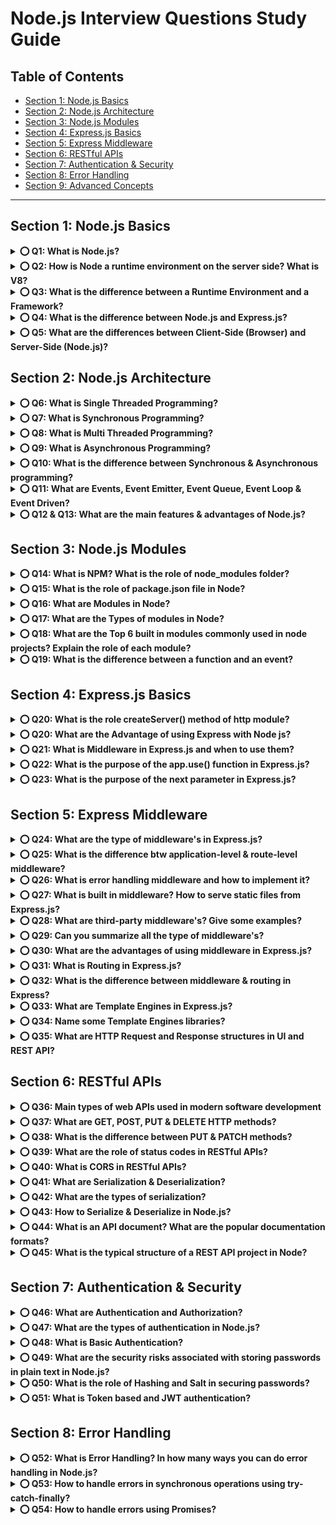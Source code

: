 # Node.js Interview Questions Study Guide

## Table of Contents

- [Section 1: Node.js Basics](#section-1-nodejs-basics)
- [Section 2: Node.js Architecture](#section-2-nodejs-architecture)
- [Section 3: Node.js Modules](#section-3-nodejs-modules)
- [Section 4: Express.js Basics](#section-4-expressjs-basics)
- [Section 5: Express Middleware](#section-5-express-middleware)
- [Section 6: RESTful APIs](#section-6-restful-apis)
- [Section 7: Authentication & Security](#section-7-authentication--security)
- [Section 8: Error Handling](#section-8-error-handling)
- [Section 9: Advanced Concepts](#section-9-advanced-concepts)

---

## Section 1: Node.js Basics

<details>
<summary><b>⭕ Q1: What is Node.js?</b></summary>

* Node.js is a JavaScript runtime environment that allows developers to run JavaScript on the server-side.
* Node.js is built on Chrome's V8 JavaScript engine and provides an event-driven, non-blocking I/O model that makes it lightweight and efficient. 
* Node.js is often used for building scalable and high-performance server-side applications, such as web servers, APIs, and real-time applications.

(It was created by Ryan Dahl in 2009 and has since become a popular choice for building web applications and APIs.)

❎ **not** a language  
❎ **not** a framework  
✅ a runtime environment

![Node.js Structure](</assest/WhatsApp%20Image%202025-05-05%20at%2015.07.58_4cf886ac.jpg>)
</details>

<details>
<summary><b>⭕ Q2: How is Node a runtime environment on the server side? What is V8?</b></summary>

* Browser Execute Javascript on the Client-side, Node.js Execute Javascript on the Server-side.
* V8 is a Javascript engine for the Javascript language 

JavaScript Engines:
- **V8**:
The most widely used engine for Node.js. It's also the engine behind Google Chrome.

- **JavaScriptCore**:
Used by Apple's Safari and can be utilized in environments like Bun, a JavaScript runtime similar to Node.js.

- **SpiderMonkey**:
Mozilla's JavaScript engine, used in Firefox and potentially in server-side environments like CouchDB.

- **Chakra**:
Microsoft's JavaScript engine, with a C API that allows embedding in other applications, including potential use as an alternative engine in Node.js.
</details>

<details>
<summary><b>⭕ Q3: What is the difference between a Runtime Environment and a Framework?</b></summary>

* **Runtime Environment**: Primarily focuses on providing the necessary infrastructure for code execution, including services like memory management and I/O operations.

* **Framework**: Primarily focuses on simplifying the development process by offering a structured set of tools, libraries, and best practices.
</details>

<details>
<summary><b>⭕ Q4: What is the difference between Node.js and Express.js?</b></summary>

* **Node.js** is a runtime environment that allows the execution of JavaScript code server-side.

* **Express.js** is a framework built on top of Node.js.
    * It is designed to simplify the process of building web applications and APIs by providing a set of features like simple routing system, middleware support etc.
</details>

<details>
<summary><b>⭕ Q5: What are the differences between Client-Side (Browser) and Server-Side (Node.js)?</b></summary>

![Client vs Server Side 1](/assest/image1.png)

![Client vs Server Side 2](/assest/image.png)
</details>

## Section 2: Node.js Architecture

<details>
<summary><b>⭕ Q6: What is Single Threaded Programming?</b></summary>

* A single-threaded programming language executes code sequentially in a single thread, meaning it processes one instruction at a time. This means that if one task is taking longer, the entire program must wait, and multiple tasks cannot be processed simultaneously. 

![Single Thread](/assest/image2.png)
</details>

<details>
<summary><b>⭕ Q7: What is Synchronous Programming?</b></summary>

* In a synchronous program, each task is performed one after the other, and the program waits for each operation to complete before moving on to the next one.
* Synchronous programming focuses on the order of execution in a sequential manner, while single-threaded programming focuses on the single thread.
</details>

<details>
<summary><b>⭕ Q8: What is Multi Threaded Programming?</b></summary>

* Multithreaded programming involves dividing a program's execution into multiple independent threads, allowing them to run concurrently, potentially improving performance and responsiveness. Each thread can execute its instructions independently while sharing the same memory space and resources of the parent process. 

![Multi Thread](/assest/image3.png)
</details>

<details>
<summary><b>⭕ Q9: What is Asynchronous Programming?</b></summary>

* In Node.js, asynchronous flow can be achieved by its single-threaded, non-blocking, and event-driven architecture.

* In Node.js, if there are 4 tasks(Task1, Task2, Task3, Task4) to be completed for an event. Then below steps will be executed:
1. First, Thread T1 will be created.
2. Thread T1 initiates Task1, but it won't wait for Task1 to complete. Instead, T1 proceeds to initiate Task2, then Task3 and Task4(This asynchronous execution allows T1 to efficiently handle multiple tasks concurrently).
3. Whenever Task1 completes, an event is emitted.
4. Thread T1, being event-driven, promptly responds to this event, interrupting its current task and delivering the result of Task1.
</details>

<details>
<summary><b>⭕ Q10: What is the difference between Synchronous & Asynchronous programming?</b></summary>

![Sync vs Async](/assest/image4.png)
</details>

<details>
<summary><b>⭕ Q11: What are Events, Event Emitter, Event Queue, Event Loop & Event Driven?</b></summary>

* **Event**: Signals that something has happened in a program.
* **Event Emitter**: Create or emit events.
* **Event Queue**: Events emitted queued (stored) in event queue.
* **Event Handler(Event Listener)**: Function that responds to specific events
* **Event Loop**: The event loop picks up event from the event queue and executes them in the order they were added.
* **Event Driven Architecture**: It means operations in Node are drive or based by events.

![Event Architecture](/assest/image5.png)
</details>

<details>
<summary><b>⭕ Q12 & Q13: What are the main features & advantages of Node.js?</b></summary>

![Features and Advantages](/assest/image6.png)

* **When to Use Node.js**: 
  * ✓ Ideal for real-time applications like chat applications, online gaming, and collaborative tools due to its event-driven architecture.
  * ✓ Excellent for building lightweight and scalable RESTful APIs that handle a large number of concurrent connections.
  * ✓ Well-suited for building microservices-based architectures, enabling modular and scalable systems.

* **When Not to Use Node.js**: 
  * ✗ CPU-Intensive Tasks: Avoid for applications that involve heavy CPU processing (Image/Video Processing, Data Encryption/Decryption) as Node.js may not provide optimal performance in such scenarios because it is single-threaded and for heavy computation multi-threaded is better.
</details>

## Section 3: Node.js Modules

<details>
<summary><b>⭕ Q14: What is NPM? What is the role of node_modules folder?</b></summary>

* **NPM (Node Package Manager)** is used to manage the dependencies for your Node project.

* **node_modules** folder contains all the dependencies of the node project.
</details>

<details>
<summary><b>⭕ Q15: What is the role of package.json file in Node?</b></summary>

* **package.json** is a file that contains metadata about the Node project, including its dependencies and other configuration information. 
**(eg)**: project name, version, author, license, dependencies, scripts, etc.
</details>

<details>
<summary><b>⭕ Q16: What are Modules in Node?</b></summary>

* In Node.js, a module is a reusable block of code whose existence does not accidentally impact other code. Modules help organize your application into smaller, maintainable, and testable pieces.
</details>

<details>
<summary><b>⭕ Q17: What are the Types of modules in Node?</b></summary>

1. **Built-in Modules** (provided by Node.js): example: http, fs, path, etc.

2. **Local Modules** (created by the developer): example: myModule.js

3. **Third-party Modules** (installed via npm): example: express, mongoose, etc.
</details>

<details>
<summary><b>⭕ Q18: What are the Top 6 built in modules commonly used in node projects? Explain the role of each module?</b></summary>

1. **http**: The http module is used to create HTTP servers and clients. It allows you to set up a basic web server that can listen for incoming HTTP requests and respond to them accordingly.

```javascript
const http = require('http');
const server = http.createServer((req, res) => {
  res.end('Hello, World!');
});
server.listen(3000, () => {
  console.log('Server is running on port 3000');
});
```

2. **fs**: The fs module enables interaction with the file system. It provides both synchronous and asynchronous methods to read, write, update, delete, and manage files and directories.

```javascript
const fs = require('fs');

// utf8 is format of file
fs.writeFile('file.txt', 'Hello, Node.js!', 'utf8', (err) => {
  if (err) throw err;
  console.log('File has been saved!');
}); // Write to a file asynchronously.

fs.writeFileSync('file.txt', 'Hello, Node.js!'); // Write to a file synchronously.

const data = fs.readFileSync('file.txt', 'utf8'); // Read a file synchronously.

fs.readFile('file.txt', 'utf8', (err, data) => {
  if (err) throw err;
  console.log(data); // Read a file asynchronously.
});
```

3. **path**: The path module provides utilities for working with file and directory paths. It helps with constructing, resolving, and normalizing paths in a platform-independent way.

```javascript
const path = require('path');
const filePath = path.join('/home/user', 'Documents', 'file.txt');
console.log(filePath); // Output: /home/user/Documents/file.txt

const filePath2 = path.resolve('/home/user', 'Documents', 'file.txt');
console.log(filePath2); // Output: /home/user/Documents/file.txt

const fileInfo = path.parse('/home/user/Documents/file.txt');
console.log(fileInfo); // Output: { root: '/', dir: '/home/user/Documents', base: 'file.txt', ext: '.txt', name: 'file' }
```

4. **url**: The url module allows parsing, formatting, and resolving URLs. It is especially useful when dealing with query strings or handling request URLs on the server.

```javascript
const url = require('url');

const myURL = new URL('https://example.com/path/to/page?query=string');
console.log(myURL.href); // Output: https://example.com/path/to/page?query=string

const query = url.parse(myURL.search, true).query;
console.log(query); // Output: { query: 'string' }
```

5. **os**: The os module provides operating system-related utility methods and properties. You can retrieve system-level information such as CPU details, memory status, platform, and network interfaces.

```javascript
const os = require('os');

const type = os.type();
console.log(type); // Output: Windows_NT (or Linux, macOS, etc.)

const release = os.release();
console.log(release); // Output: 10.0.19044 (or the corresponding release version)
```

6. **events**: The events module provides an implementation of the EventEmitter class, which allows you to define custom events and listeners. This is a key part of Node.js's event-driven architecture.

```javascript
const EventEmitter = require('events');

const myEmitter = new EventEmitter();

myEmitter.on('event', () => {
  console.log('Event occurred!');
});

myEmitter.emit('event'); // Triggers the event
```
</details>

<details>
<summary><b>⭕ Q19: What is the difference between a function and an event?</b></summary>

* A **function** is a reusable piece of code that performs a specific task when invoked or called.
* **Events** represent actions that can be observed and responded to. Events will call functions internally.
</details>

## Section 4: Express.js Basics

<details>
<summary><b>⭕ Q20: What is the role createServer() method of http module?</b></summary>

* The createServer() method of the http module in Node.js is used to create an HTTP server.

```javascript
const http = require('http');

const server = http.createServer((req, res) => {
  res.end('Hello, World!');
});

server.listen(3000, () => {
  console.log('Server is running on port 3000');
});
```
</details>

<details>
<summary><b>⭕ Q20: What are the Advantage of using Express with Node js?</b></summary>

✅ 1. **Simplified Web Development**
Express simplifies the process of building web applications by providing a clean structure and built-in features like routing, middleware support, and template engines.

✅ 2. **Middleware Support**
Express makes it easy to integrate and manage middleware functions, which handle request processing, validation, logging, authentication, and more — enhancing the application's request-response cycle.

✅ 3. **Flexible Routing System**
Express provides a powerful and flexible routing system to define routes for handling different HTTP methods (GET, POST, PUT, DELETE, etc.). It also supports dynamic route parameters and URL patterns.

✅ 4. **Template Engine Integration**
Express supports various template engines (like EJS, Pug, Handlebars), enabling dynamic generation of HTML on the server side — making it easier to serve dynamic content to users.
</details>

<details>
<summary><b>⭕ Q21: What is Middleware in Express.js and when to use them?</b></summary>

* A middleware in Express.js is a function that handles HTTP requests, performs operations, and passes control to the next middleware.
* Middleware can be used for various purposes such as authentication, logging, error handling, and more.

![Middleware Flow](/assest/image7.png)
</details>

<details>
<summary><b>⭕ Q22: What is the purpose of the app.use() function in Express.js?</b></summary>

* The app.use() method is used to execute(mount) middleware function globally.

```javascript
 const express = require('express');
 const app = express();

const middleware = (req, res, next) => {
   console.log('Middleware executed');
   next();
 };

 app.use(middleware);

 app.listen(3000, () => {
   console.log('Server is running on port 3000');
 });
```
</details>

<details>
<summary><b>⭕ Q23: What is the purpose of the next parameter in Express.js?</b></summary>

* next parameter is callback function which is used to pass control to the next middleware function in the stack.

```javascript
const express = require('express');

const app = express();

const middleware1 = (req, res, next) => {
    console.log('muhammed')
    next();
}
const middleware2 = (req, res, next) => {
    console.log('navas');
    next();
}
app.use(middleware1);
app.use(middleware2);

app.listen(3000, () => {
    console.log('server is running 3000')
})
```
</details>

## Section 5: Express Middleware

<details>
<summary><b>⭕ Q24: What are the type of middleware's in Express.js?</b></summary>

* There are five types of middleware's in Express.js

 1. Application-level middleware
 2. Router-level middleware
 3. Error-handling middleware
 4. Built-in middleware
 5. Third-party middleware
</details>

<details>
<summary><b>⭕ Q25: What is the difference btw application-level & route-level middleware?</b></summary>

✅ **Application-level middleware** applies globally to all incoming requests in the entire express application.

```javascript
const express = require('express');
const app = express();

const middleware = (req, res, next) => {
  console.log('Middleware executed');
  next();
};

app.use(middleware);

app.listen(3000, () => {
  console.log('Server is running on port 3000');
});
```

✅ **Route-level middleware** applies only to specific route, not for all incoming requests.

```javascript
const express = require('express');
const app = express();

const middleware = (req, res, next) => {
  console.log('Middleware executed');
  next();
};

app.get('/route', middleware, (req, res) => {
  res.send('Route handler');
});

app.listen(3000, () => {
  console.log('Server is running on port 3000');
});
```
</details>

<details>
<summary><b>⭕ Q26: What is error handling middleware and how to implement it?</b></summary>

* Error handling middleware in Express is a special kind of middleware used to manage errors happening while handling incoming requests.
* To implement error handling in Express, define middleware with four parameters (err, req, res, next). Here the additional error object parameter will be used for error handling.

```javascript
const express = require('express');
const app = express();

const errorHandler = (err, req, res, next) => {
  console.error(err.stack);
  res.status(500).send('Something went wrong!');
};

app.use(errorHandler);

app.listen(3000, () => {
  console.log('Server is running on port 3000');
});
```
</details>

<details>
<summary><b>⭕ Q27: What is built in middleware? How to serve static files from Express.js?</b></summary>

* Built-in middleware's are built-in functions inside Express framework which provides common functionalities.
* express.static() middleware is used for serving static files.

```javascript
const express = require('express');
const app = express();

app.use(express.static('public'));

app.listen(3000, () => {
  console.log('Server is running on port 3000');
});
```
</details>

<details>
<summary><b>⭕ Q28: What are third-party middleware's? Give some examples?</b></summary>

* Third-party middleware Express.js modules are developed by third-party developers (not part of the core express).

```javascript
const express = require('express');
const helmet = require('helmet');
const bodyparser = require('body-parser');
const morgan = require('morgan');
const compression = require('compression');

const app = express();

// use the helmet middleware for setting HTTP security headers
app.use(helmet());

// use the body-parser middleware for parsing request bodies
app.use(bodyparser.json());
app.use(bodyparser.urlencoded({ extended: true }));

// use the morgan middleware for logging HTTP requests
app.use(morgan('combined'));

// use the compression middleware for compressing responses
app.use(compression());

app.listen(3000, () => {
  console.log('Server is running on port 3000');
});
```
</details>

<details>
<summary><b>⭕ Q29: Can you summarize all the type of middleware's?</b></summary>

![Middleware Types](/assest/image8.png)
</details>

<details>
<summary><b>⭕ Q30: What are the advantages of using middleware in Express.js?</b></summary>

![Middleware Advantages](/assest/image9.png)
</details>

<details>
<summary><b>⭕ Q31: What is Routing in Express.js?</b></summary>

* Routing is the process of directing incoming HTTP requests to the appropriate handler function based on the request method (eg. GET, POST, PUT, DELETE) and the URL path.

![Routing](/assest/image10.png)
</details>

<details>
<summary><b>⭕ Q32: What is the difference between middleware & routing in Express?</b></summary>

▶ **middleware**: 
   * Middleware are functions.
   * Middleware functions can access and the request and response objects, then they can:
   * Perform some actions (logic like authorization) 
   * End the request-response cycle 
   * Call the next middleware function in the stack.

▶ **routing**: 
   * Routing is a process.
   * Routing is the process of directing incoming HTTP requests to the appropriate handler functions (Get, Put, Post/Delete).
</details>

<details>
<summary><b>⭕ Q33: What are Template Engines in Express.js?</b></summary>

* Template engines are libraries that enable developers to generate dynamic HTML content by combining static HTML templates with data.

![Template Engines](/assest/image11.png)
</details>

<details>
<summary><b>⭕ Q34: Name some Template Engines libraries?</b></summary>

![Template Engine Libraries](/assest/image12.png)
</details>

<details>
<summary><b>⭕ Q35: What are HTTP Request and Response structures in UI and REST API?</b></summary>

![HTTP Request and Response](/assest/image13.png)
</details>

## Section 6: RESTful APIs

<details>
<summary><b>⭕ Q36: Main types of web APIs used in modern software development</b></summary>

✅ 1. **REST API (Representational State Transfer)**
* Style: Architectural style (not a protocol)
* Format: Typically uses JSON or XML
* Protocol: HTTP
* Common verbs: GET, POST, PUT, DELETE
* Usage: Widely used for web services due to its simplicity and performance

✅ 2. **SOAP API (Simple Object Access Protocol)**
* Style: Strict protocol (based on XML)
* Format: XML only
* Protocol: Typically uses HTTP or SMTP
* Features: Strong typing, built-in error handling, more secure
* Usage: Enterprise-level systems (e.g., banking, finance)

✅ 3. **GraphQL API**
* Style: Query language for APIs (by Facebook)
* Format: JSON
* Protocol: HTTP
* Features: Client can request exactly the data it needs
* Usage: Optimized front-end communication with flexible data

✅ 4. **gRPC (Google Remote Procedure Call)**
* Style: Binary protocol based on HTTP/2
* Format: Protocol Buffers (protobuf)
* Features: Very fast, efficient for microservices and internal APIs
* Usage: High-performance backend services (e.g., Google Cloud)

✅ 5. **WebSockets API**
* Style: Full-duplex communication channel over a single TCP connection
* Format: Any (JSON, text, binary)
* Features: Real-time data exchange (bidirectional)
* Usage: Chat apps, live updates, gaming
</details>

<details>
<summary><b>⭕ Q37: What are GET, POST, PUT & DELETE HTTP methods?</b></summary>

![HTTP Methods](/assest/image14.png)
</details>

<details>
<summary><b>⭕ Q38: What is the difference between PUT & PATCH methods?</b></summary>

![PUT vs PATCH](/assest/image15.png)
</details>

<details>
<summary><b>⭕ Q39: What are the role of status codes in RESTful APIs?</b></summary>

* Status codes are used to indicate the outcome of a request.

![Status Codes](/assest/image16.png)
</details>

<details>
<summary><b>⭕ Q40: What is CORS in RESTful APIs?</b></summary>

* CORS (Cross-Origin Resource Sharing) is a security feature implemented in web browsers that restricts web pages or scripts from making requests to a different domain than the one that served the web page.

![CORS](/assest/image17.png)

✅ 1. is correct 

✅ 2. the ( http://xyz.com/getdate ) is different website ( different domain restricted )

✅ 3. the ( http://api.inteviewhappy.com/getdate ) is ( different subdomain restricted )

✅ 4. the ( httpS://inteviewhappy.com/getdate ) is ( different protocol restricted )

✅ 5. the ( http://inteviewhappy.com/getdate:3000 ) is ( different port restricted )
</details>

<details>
<summary><b>⭕ Q41: What are Serialization & Deserialization?</b></summary>

* **Serialization** is the process of converting an object into a format that can be easily stored or transmitted, such as JSON or XML.

* **Deserialization** is the process of converting a serialized object back into its original form.

![Serialization & Deserialization](/assest/image18.png)
</details>

<details>
<summary><b>⭕ Q42: What are the types of serialization?</b></summary>

![Serialization Types](/assest/image19.png)
</details>

<details>
<summary><b>⭕ Q43: How to Serialize & Deserialize in Node.js?</b></summary>

* Serialize a JavaScript Object to JSON format using JSON.stringify() method.

```javascript
const obj = { name: 'John', age: 30 };
const json = JSON.stringify(obj);
console.log(json); // {"name":"John","age":30}
```

* Deserialize a JSON string to a JavaScript Object using JSON.parse() method.

```javascript
const json = '{"name":"John","age":30}';
const obj = JSON.parse(json);
console.log(obj); // { name: 'John', age: 30 }
```
</details>

<details>
<summary><b>⭕ Q44: What is an API document? What are the popular documentation formats?</b></summary>

* An API document describes the functionality, features and usage of REST API 

![API Documentation](/assest/image20.png.png)

* Popular API documentation tools

![API Documentation Tools](/assest/image21.png)
</details>

<details>
<summary><b>⭕ Q45: What is the typical structure of a REST API project in Node?</b></summary>

* **node_modules**: Directory where npm packages are installed.

* **src**: Source code directory, containing:
      * **Database**: Store and retrieve data.
      * **Config**: Store configuration settings.
      * **Controllers**: Files responsible for handling business logic.
      * **Models**: Defines data models.
      * **Routes**: Defines API routes.
      * **Middlewares**: Handle authentication, authorization, and other common tasks.
      * **Utils**: Contains reusable functions used across the project.
      * **app.js**: Initializes and configures the Express application. Connects routes, middleware, and other configurations.

* **.gitignore**: A file that specifies files and directories to be ignored by version control (e.g., node_modules, *.log).

* **package.json**: The file that contains metadata about the project and its dependencies.

![REST API Structure](/assest/image22.png)
</details>

## Section 7: Authentication & Security

<details>
<summary><b>⭕ Q46: What are Authentication and Authorization?</b></summary>

* **Authentication** is the process of verifying the identity of a user by validating their credentials such as username and password.

* **Authorization** is the process of allowing an authenticated user access to resources.
* Authentication always precedes Authorization.

![Authentication vs Authorization 1](/assest/image23.png) ![Authentication vs Authorization 2](/assest/image24.png)
</details>

<details>
<summary><b>⭕ Q47: What are the types of authentication in Node.js?</b></summary>

![Authentication Types](/assest/image25.png)
</details>

<details>
<summary><b>⭕ Q48: What is Basic Authentication?</b></summary>

* In Basic Authentication, the user passes their credentials on a post request. At the Node Rest API end, credentials are verified, and response is sent back.

* The disadvantage of it is, Basic Authentication sends credentials in plain text over the network, so it is not considered a secure method of authentication.
</details>

<details>
<summary><b>⭕ Q49: What are the security risks associated with storing passwords in plain text in Node.js?</b></summary>

* **Unauthorized Access**: Storing passwords in plain text means that anyone with access to the storage location, such as a database or configuration file, can easily read and extract passwords.

* **Compromise of Other Accounts**: Many users tend to reuse passwords across multiple accounts, allowing attackers access to multiple accounts.
</details>

<details>
<summary><b>⭕ Q50: What is the role of Hashing and Salt in securing passwords?</b></summary>

* **Hashing**: Hashing is a process of converting a password into a fixed-size string of characters using a mathematical algorithm.

![Hashing](/assest/image26.png) ![Salting](/assest/image27.png)
</details>

<details>
<summary><b>⭕ Q51: What is Token based and JWT authentication?</b></summary>

* Token-based authentication is a method where a client proves its identity by using a token instead of sending username/password for every request. 

🧠 **How It Works**:

✅ Client logs in (with username & password).

✅ Server validates the credentials.

✅ Server generates a token (a string or encrypted object).

✅ The token is sent to the client.

✅ On future requests, the client sends the token in headers (usually Authorization: Bearer <token>).

✅ The server validates the token and allows or denies the request.
</details>

## Section 8: Error Handling

<details>
<summary><b>⭕ Q52: What is Error Handling? In how many ways you can do error handling in Node.js?</b></summary>

* Error handling is the process of identifying and responding to errors that occur during the execution of a program.

![Error Handling](/assest/image28.png)
</details>

<details>
<summary><b>⭕ Q53: How to handle errors in synchronous operations using try-catch-finally?</b></summary>

✅ 1. **TRY** - A try block is a block of code inside which any error can occur.

✅ 2. **CATCH** - When any error occurs in TRY block then it is passed to catch block to handle it.

✅ 3. **FINALLY** - The finally block is used to execute a given set of statements, whether an exception occur or not.

```javascript
try {
  const a = 9 
  if(a < 8) {
    console.log('try')
  } else {
    throw new Error('this is error')
  }
} catch(err) {
    console.log('error ')
} finally {
    console.log('final ')
}
// output: error, final 
```
</details>

<details>
<summary><b>⭕ Q54: How to handle errors using Promises?</b></summary>

* catch method is used with promises for error handling
*